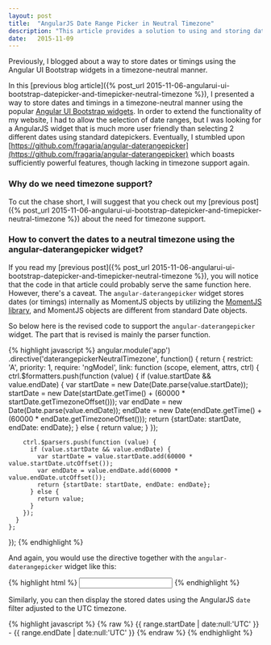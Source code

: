 ```yaml
---
layout: post
title:  "AngularJS Date Range Picker in Neutral Timezone"
description: "This article provides a solution to using and storing dates or timings with AngularJS Daterangepicker in a timezone-neutral manner."
date:   2015-11-09
---
```


<p class="intro"><span class="dropcap">P</span>reviously, I blogged about a way to store dates or timings using the Angular UI Bootstrap widgets in a timezone-neutral manner.</p>

In this [previous blog article]({% post_url 2015-11-06-angularui-ui-bootstrap-datepicker-and-timepicker-neutral-timezone %}), I presented a way to store dates and timings in a timezone-neutral manner using the popular [Angular UI Bootstrap widgets](https://angular-ui.github.io/bootstrap/). In order to extend the functionality of my website, I had to allow the selection of date ranges, but I was looking for a AngularJS widget that is much more user friendly than selecting 2 different dates using standard datepickers. Eventually, I stumbled upon [https://github.com/fragaria/angular-daterangepicker](https://github.com/fragaria/angular-daterangepicker) which boasts sufficiently powerful features, though lacking in timezone support again.

### Why do we need timezone support? ###

To cut the chase short, I will suggest that you check out my [previous post]({% post_url 2015-11-06-angularui-ui-bootstrap-datepicker-and-timepicker-neutral-timezone %}) about the need for timezone support.

### How to convert the dates to a neutral timezone using the angular-daterangepicker widget? ###

If you read my [previous post]({% post_url 2015-11-06-angularui-ui-bootstrap-datepicker-and-timepicker-neutral-timezone %}), you will notice that the code in that article could probably serve the same function here.
However, there's a caveat.
The `angular-daterangepicker` widget stores dates (or timings) internally as MomentJS objects by utilizing the [MomentJS library](http://momentjs.com/), and MomentJS objects are different from standard Date objects.

So below here is the revised code to support the `angular-daterangepicker` widget. The part that is revised is mainly the parser function.

{% highlight javascript %}
angular.module('app')
  .directive('daterangepickerNeutralTimezone', function() {
    return {
      restrict: 'A',
      priority: 1,
      require: 'ngModel',
      link: function (scope, element, attrs, ctrl) {
        ctrl.$formatters.push(function (value) {
          if (value.startDate && value.endDate) {
            var startDate = new Date(Date.parse(value.startDate));
            startDate = new Date(startDate.getTime() + (60000 * startDate.getTimezoneOffset()));
            var endDate = new Date(Date.parse(value.endDate));
            endDate = new Date(endDate.getTime() + (60000 * endDate.getTimezoneOffset()));
            return {startDate: startDate, endDate: endDate};
          } else {
            return value;
          }
        });

        ctrl.$parsers.push(function (value) {
          if (value.startDate && value.endDate) {
            var startDate = value.startDate.add(60000 * value.startDate.utcOffset());
            var endDate = value.endDate.add(60000 * value.endDate.utcOffset());
            return {startDate: startDate, endDate: endDate};
          } else {
            return value;
          }
        });
      }
    };
  });
{% endhighlight %}

And again, you would use the directive together with the `angular-daterangepicker` widget like this:

{% highlight html %}
<input date-range-picker class="form-control date-picker" type="text" ng-model="range" min="minDate" daterangepicker-neutral-timezone />
{% endhighlight %}

Similarly, you can then display the stored dates using the AngularJS `date` filter adjusted to the UTC timezone.

{% highlight javascript %}
{% raw %}
{{ range.startDate | date:null:'UTC' }} - {{ range.endDate | date:null:'UTC' }}
{% endraw %}
{% endhighlight %}
